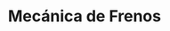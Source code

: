 ---
title: "Mecánica de Frenos"
url: /ciudad-satelite/mecanica-de-frenos/
shop: reparación de automóviles
---